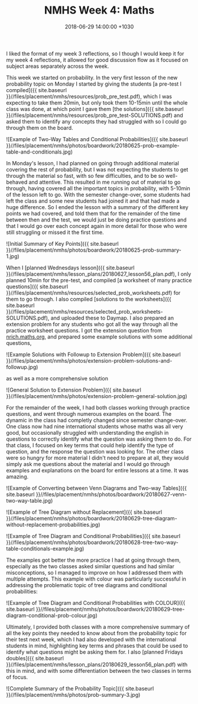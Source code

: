 ﻿---
layout: post
title:  "NMHS Week 4: Maths"
date:   2018-06-29 14:00:00 +1030
categories: MTeach nmhsPlacement
tags: [1-1, 1-2, 1-5, 2-1, 2-2, 2-3, 3-1, 3-2, 3-3, 3-4, 3-5, 3-6, 4-1, 4-2, 5-1, 5-2]
---

I liked the format of my week 3 reflections, so I though I would keep it for my week 4 reflections, it allowed for good discussion flow as it focused on subject areas separately across the week. 

This week we started on probability. In the very first lesson of the new probability topic on Monday I started by giving the students [a pre-test I compiled]({{ site.baseurl }}//files/placement/nmhs/resources/prob_pre_test.pdf), which I was expecting to take them 20min, but only took them 10-15min until the whole class was done, at which point I gave them [the solutions]({{ site.baseurl }}//files/placement/nmhs/resources/prob_pre_test-SOLUTIONS.pdf) and asked them to identify any concepts they had struggled with so I could go through them on the board. 

![Example of Two-Way Tables and Conditional Probabilities]({{ site.baseurl }}//files/placement/nmhs/photos/boardwork/20180625-prob-example-table-and-conditionals.jpg)

In Monday's lesson, I had planned on going through additional material covering the rest of probability, but I was not expecting the students to get through the material so fast, with so few difficulties, and to be so well-behaved and attentive. This resulted in me running out of material to go through, having covered all the important topics in probability, with 5-10min of the lesson left to go. With the semester change-over, some students had left the class and some new students had joined it and that had made a huge difference. So I ended the lesson with a summary of the different key points we had covered, and told them that for the remainder of the time between then and the test, we would just be doing practice questions and that I would go over each concept again in more detail for those who were still struggling or missed it the first time.

![Initial Summary of Key Points]({{ site.baseurl }}//files/placement/nmhs/photos/boardwork/20180625-prob-summary-1.jpg)

When I [planned Wednesdays lesson]({{ site.baseurl }}//files/placement/nmhs/lesson_plans/20180627_lesson56_plan.pdf), I only planned 10min for the pre-test, and compiled [a worksheet of many practice questions]({{ site.baseurl }}//files/placement/nmhs/resources/selected_prob_worksheets.pdf) for them to go through. I also compiled [solutions to the worksheets]({{ site.baseurl }}//files/placement/nmhs/resources/selected_prob_worksheets-SOLUTIONS.pdf), and uploaded these to Daymap. 
I also prepared an extension problem for any students who got all the way through all the practice worksheet questions. I got the extension question from [nrich.maths.org](https://nrich.maths.org/919), and prepared some example solutions with some additional questions, 

![Example Solutions with Followup to Extension Problem]({{ site.baseurl }}//files/placement/nmhs/photos/extension-problem-solutions-and-followup.jpg)

as well as a more comprehensive solution

![General Solution to Extension Problem]({{ site.baseurl }}//files/placement/nmhs/photos/extension-problem-general-solution.jpg)

For the remainder of the week, I had both classes working through practice questions, and went through numerous examples on the board. The dynamic in the class had completly changed since semester change-over. One class now had nine international students whose maths was all very good, but occasionally struggled with understanding the english in questions to correctly identify what the question was asking them to do. For that class, I focused on key terms that could help identify the type of question, and the response the question was looking for. The other class were so hungry for more material I didn't need to prepare at all, they would simply ask me questions about the material and I would go through examples and explanations on the board for entire lessons at a time. It was amazing.

![Example of Converting between Venn Diagrams and Two-way Tables]({{ site.baseurl }}//files/placement/nmhs/photos/boardwork/20180627-venn-two-way-table.jpg)

![Example of Tree Diagram without Replacement]({{ site.baseurl }}//files/placement/nmhs/photos/boardwork/20180629-tree-diagram-without-replacement-probabilities.jpg)

![Example of Tree Diagram and Conditional Probabilities]({{ site.baseurl }}//files/placement/nmhs/photos/boardwork/20180628-tree-two-way-table-conditionals-example.jpg)

The examples got better the more practice I had at going through them, especially as the two classes asked similar questions and had similar misconceptions, so I managed to improve on how I addressed them with multiple attempts. This example with colour was particularly successful in addressing the problematic topic of tree diagrams and conditional probabilities:

![Example of Tree Diagram and Conditional Probabilities with COLOUR]({{ site.baseurl }}//files/placement/nmhs/photos/boardwork/20180629-tree-diagram-conditional-prob-colour.jpg)

Ultimately, I provided both classes with a more comprehensive summary of all the key points they needed to know about from the probability topic for their test next week, which I had also developed with the international students in mind, highlighting key terms and phrases that could be used to identify what questions might be asking them for. I also [planned Fridays doubles]({{ site.baseurl }}//files/placement/nmhs/lesson_plans/20180629_lesson56_plan.pdf) with this in mind, and with some differentiation between the two classes in terms of focus.

![Complete Summary of the Probability Topic]({{ site.baseurl }}//files/placement/nmhs/photos/prob-summary-3.jpg)












 








